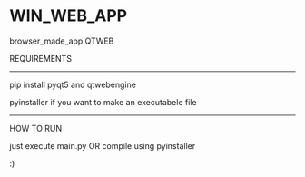 # WIN_WEB_APP
browser_made_app QTWEB

REQUIREMENTS
___________
pip install pyqt5 and qtwebengine


pyinstaller if you want to make an executabele file

_______________
HOW TO RUN

just execute main.py
OR compile using pyinstaller

:)
